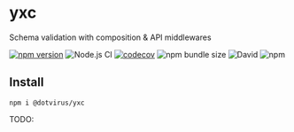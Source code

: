 # yxc

Schema validation with composition &amp; API middlewares

[![npm version](https://badge.fury.io/js/%40dotvirus%2Fyxc.svg)](https://badge.fury.io/js/%40dotvirus%2Fyxc)
![Node.js CI](https://github.com/dotvirus/yxc/workflows/Node.js%20CI/badge.svg)
[![codecov](https://codecov.io/gh/dotvirus/yxc/branch/dev/graph/badge.svg)](https://codecov.io/gh/dotvirus/yxc)
![npm bundle size](https://img.shields.io/bundlephobia/minzip/@dotvirus/yxc)
![David](https://img.shields.io/david/dotvirus/yxc)
![npm](https://img.shields.io/npm/dw/@dotvirus/yxc)

## Install

```
npm i @dotvirus/yxc
```

TODO:
